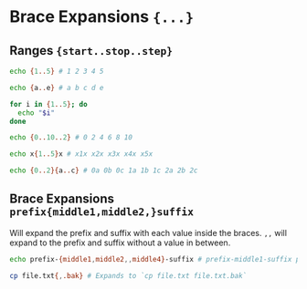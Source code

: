 # Brace Expansions `{...}`

## Ranges `{start..stop..step}`

```bash
echo {1..5} # 1 2 3 4 5
```

```bash
echo {a..e} # a b c d e
```

```bash
for i in {1..5}; do
  echo "$i"
done
```

```bash
echo {0..10..2} # 0 2 4 6 8 10
```

```bash
echo x{1..5}x # x1x x2x x3x x4x x5x
```

```bash
echo {0..2}{a..c} # 0a 0b 0c 1a 1b 1c 2a 2b 2c
```

## Brace Expansions `prefix{middle1,middle2,}suffix`

Will expand the prefix and suffix with each value inside the braces. `,,` will expand to the prefix and suffix without a value in between.

```bash
echo prefix-{middle1,middle2,,middle4}-suffix # prefix-middle1-suffix prefix-middle2-suffix prefix--suffix prefix-middle4-suffix
```

```bash
cp file.txt{,.bak} # Expands to `cp file.txt file.txt.bak`
```
